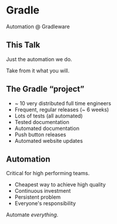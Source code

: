 # Gradle

Automation @ Gradleware

## This Talk

Just the automation we do.

Take from it what you will.

## The Gradle “project”

* ~ 10 very distributed full time engineers
* Frequent, regular releases (~ 6 weeks)
* Lots of tests (all automated)
* Tested documentation
* Automated documentation
* Push button releases
* Automated website updates

## Automation

Critical for high performing teams.

* Cheapest way to achieve high quality
* Continuous investment
* Persistent problem
* Everyone's responsibility

Automate _everything_.
